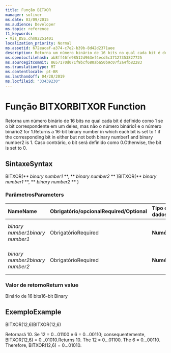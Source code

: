 ```yaml
---
title: Função BITXOR
manager: soliver
ms.date: 03/09/2015
ms.audience: Developer
ms.topic: reference
f1_keywords:
- Vis_DSS.chm82251401
localization_priority: Normal
ms.assetid: 672eacaf-a374-c7e2-b39b-8d42d2371aee
description: Retorna um número binário de 16 bits no qual cada bit é definido como 1 se o bit correspondente em um deles, mas não o número binário1 e o número binário2 for 1. Caso contrário, o bit será definido como 0.
ms.openlocfilehash: ab8ff46fe98512d963ef4ecd5c37127353827725
ms.sourcegitcommit: 8657170d071f9bcf680aba50b9c07f2a4fb82283
ms.translationtype: MT
ms.contentlocale: pt-BR
ms.lasthandoff: 04/28/2019
ms.locfileid: "33439230"
---
```

# <a name="bitxor-function"></a><span data-ttu-id="2e920-104">Função BITXOR</span><span class="sxs-lookup"><span data-stu-id="2e920-104">BITXOR Function</span></span>

<span data-ttu-id="2e920-105">Retorna um número binário de 16 bits no qual cada bit é definido como 1 se o bit correspondente em um deles, mas não o número binário1 e o número binário2 for 1.</span><span class="sxs-lookup"><span data-stu-id="2e920-105">Returns a 16-bit binary number in which each bit is set to 1 if the corresponding bit in either but not both binary number1 and binary number2 is 1.</span></span> <span data-ttu-id="2e920-106">Caso contrário, o bit será definido como 0.</span><span class="sxs-lookup"><span data-stu-id="2e920-106">Otherwise, the bit is set to 0.</span></span>
  
## <a name="syntax"></a><span data-ttu-id="2e920-107">Sintaxe</span><span class="sxs-lookup"><span data-stu-id="2e920-107">Syntax</span></span>

<span data-ttu-id="2e920-108">BITXOR(\*\* *binary number1* \*\*, \*\* *binary number2* \*\* )</span><span class="sxs-lookup"><span data-stu-id="2e920-108">BITXOR(\*\* *binary number1* \*\*, \*\* *binary number2* \*\* )</span></span> 
  
### <a name="parameters"></a><span data-ttu-id="2e920-109">Parâmetros</span><span class="sxs-lookup"><span data-stu-id="2e920-109">Parameters</span></span>

|<span data-ttu-id="2e920-110">**Name**</span><span class="sxs-lookup"><span data-stu-id="2e920-110">**Name**</span></span>|<span data-ttu-id="2e920-111">**Obrigatório/opcional**</span><span class="sxs-lookup"><span data-stu-id="2e920-111">**Required/Optional**</span></span>|<span data-ttu-id="2e920-112">**Tipo de dados**</span><span class="sxs-lookup"><span data-stu-id="2e920-112">**Data Type**</span></span>|<span data-ttu-id="2e920-113">**Descrição**</span><span class="sxs-lookup"><span data-stu-id="2e920-113">**Description**</span></span>|
|:-----|:-----|:-----|:-----|
| <span data-ttu-id="2e920-114">_binary number1_</span><span class="sxs-lookup"><span data-stu-id="2e920-114">_binary number1_</span></span> <br/> |<span data-ttu-id="2e920-115">Obrigatório</span><span class="sxs-lookup"><span data-stu-id="2e920-115">Required</span></span>  <br/> |<span data-ttu-id="2e920-116">**Numérica**</span><span class="sxs-lookup"><span data-stu-id="2e920-116">**Numeric**</span></span> <br/> |<span data-ttu-id="2e920-117">O primeiro número binário de 16 bits.</span><span class="sxs-lookup"><span data-stu-id="2e920-117">The first 16-bit binary number.</span></span>  <br/> |
| <span data-ttu-id="2e920-118">_binary number2_</span><span class="sxs-lookup"><span data-stu-id="2e920-118">_binary number2_</span></span> <br/> |<span data-ttu-id="2e920-119">Obrigatório</span><span class="sxs-lookup"><span data-stu-id="2e920-119">Required</span></span>  <br/> |<span data-ttu-id="2e920-120">**Numérica**</span><span class="sxs-lookup"><span data-stu-id="2e920-120">**Numeric**</span></span> <br/> |<span data-ttu-id="2e920-121">O segundo número binário de 16 bits.</span><span class="sxs-lookup"><span data-stu-id="2e920-121">The second 16-bit binary number.</span></span>  <br/> |
   
### <a name="return-value"></a><span data-ttu-id="2e920-122">Valor de retorno</span><span class="sxs-lookup"><span data-stu-id="2e920-122">Return value</span></span>

<span data-ttu-id="2e920-123">Binário de 16 bits</span><span class="sxs-lookup"><span data-stu-id="2e920-123">16-bit Binary</span></span>
  
## <a name="example"></a><span data-ttu-id="2e920-124">Exemplo</span><span class="sxs-lookup"><span data-stu-id="2e920-124">Example</span></span>

<span data-ttu-id="2e920-125">BITXOR(12,6)</span><span class="sxs-lookup"><span data-stu-id="2e920-125">BITXOR(12,6)</span></span>
  
<span data-ttu-id="2e920-p103">Retornará 10. Se 12 = 0...01100 e 6 = 0...00110; consequentemente, BITXOR(12,6) = 0...01010.</span><span class="sxs-lookup"><span data-stu-id="2e920-p103">Returns 10. The 12 = 0...01100. The 6 = 0...00110. Therefore, BITXOR(12,6) = 0...01010.</span></span>
  


